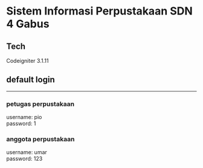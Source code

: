 # Sistem Informasi Perpustakaan SDN 4 Gabus

## Tech
Codeigniter 3.1.11

## default login
---
### petugas perpustakaan
username: pio<br>
password: 1

### anggota perpustakaan
username: umar<br>
password: 123
